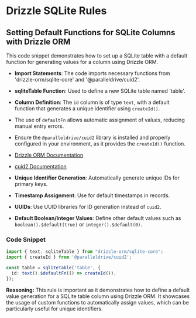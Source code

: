# Drizzle SQLite Rules

## Setting Default Functions for SQLite Columns with Drizzle ORM

This code snippet demonstrates how to set up a SQLite table with a default function for generating values for a column using Drizzle ORM.

- **Import Statements**: The code imports necessary functions from 'drizzle-orm/sqlite-core' and '@paralleldrive/cuid2'.
- **sqliteTable Function**: Used to define a new SQLite table named 'table'.
- **Column Definition**: The `id` column is of type `text`, with a default function that generates a unique identifier using `createId()`.

- The use of `defaultFn` allows automatic assignment of values, reducing manual entry errors.
- Ensure the `@paralleldrive/cuid2` library is installed and properly configured in your environment, as it provides the `createId()` function.

- [Drizzle ORM Documentation](https://drizzle.zhcndoc.com/docs)
- [cuid2 Documentation](https://www.npmjs.com/package/@paralleldrive/cuid2)

- **Unique Identifier Generation**: Automatically generate unique IDs for primary keys.
- **Timestamp Assignment**: Use for default timestamps in records.

- **UUIDs**: Use UUID libraries for ID generation instead of `cuid2`.
- **Default Boolean/Integer Values**: Define other default values such as `boolean().$default(true)` or `integer().$default(0)`.

### Code Snippet

```typescript
import { text, sqliteTable } from "drizzle-orm/sqlite-core";
import { createId } from '@paralleldrive/cuid2';

const table = sqliteTable('table', {
  id: text().$defaultFn(() => createId()),
});
```

**Reasoning:** This rule is important as it demonstrates how to define a default value generation for a SQLite table column using Drizzle ORM. It showcases the usage of custom functions to automatically assign values, which can be particularly useful for unique identifiers.